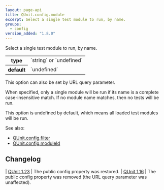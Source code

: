 ```yaml
---
layout: page-api
title: QUnit.config.module
excerpt: Select a single test module to run, by name.
groups:
  - config
version_added: "1.8.0"
---
```


Select a single test module to run, by name.

<table>
<tr>
  <th>type</th>
  <td markdown="span">`string` or `undefined`</td>
</tr>
<tr>
  <th>default</th>
  <td markdown="span">`undefined`</td>
</tr>
</table>

<p class="note" markdown="1">This option can also be set by URL query parameter.</p>

When specified, only a single module will be run if its name is a complete case-insensitive match. If no module name matches, then no tests will be run.

This option is undefined by default, which means all loaded test modules will be run.

See also:
* [QUnit.config.filter](./filter.md)
* [QUnit.config.moduleId](./moduleId.md)

## Changelog

| [QUnit 1.23](https://github.com/qunitjs/qunit/releases/tag/1.23.0) | The public config property was restored.
| [QUnit 1.16](https://github.com/qunitjs/qunit/releases/tag/1.16.0) | The public config property was removed (the URL query parameter was unaffected).
